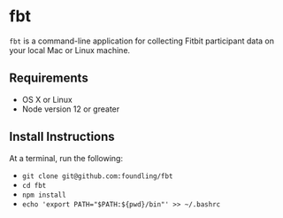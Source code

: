 # fbt

`fbt` is a command-line application for collecting Fitbit participant data on your local Mac or Linux machine.

## Requirements

- OS X or Linux
- Node version 12 or greater

## Install Instructions

At a terminal, run the following:

- `git clone git@github.com:foundling/fbt`
- `cd fbt`
- `npm install`
- `echo 'export PATH="$PATH:${pwd}/bin"' >> ~/.bashrc`
